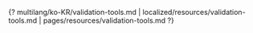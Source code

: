 {? multilang/ko-KR/validation-tools.md | localized/resources/validation-tools.md | pages/resources/validation-tools.md ?}
